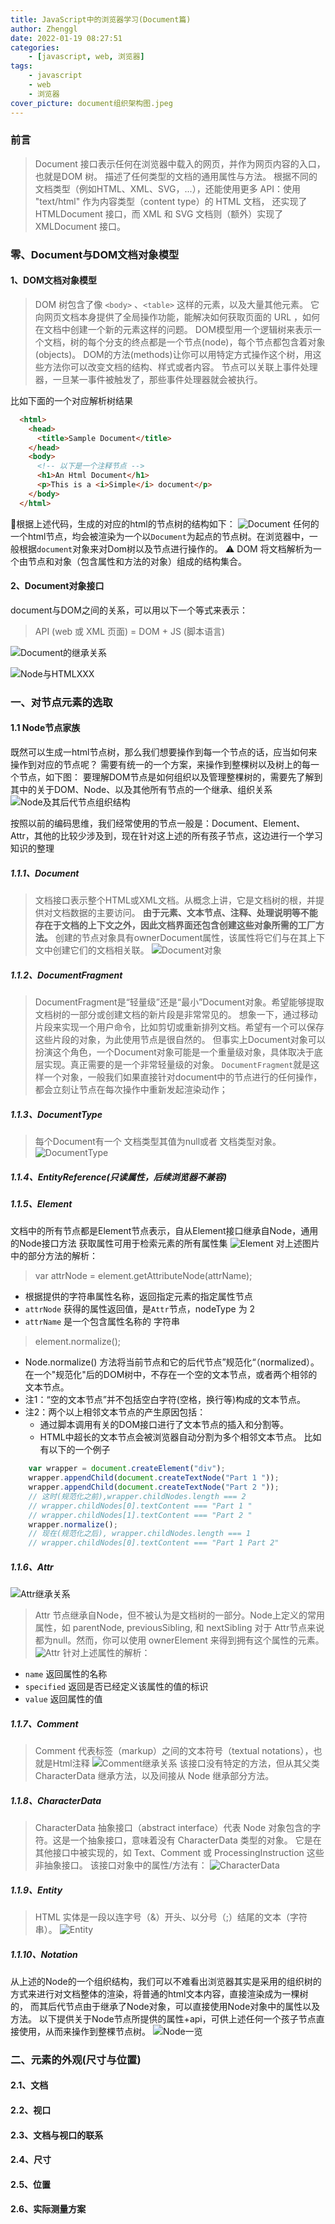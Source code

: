 ```yaml
---
title: JavaScript中的浏览器学习(Document篇)
author: Zhenggl
date: 2022-01-19 08:27:51
categories:
    - [javascript, web, 浏览器]
tags:
    - javascript
    - web
    - 浏览器
cover_picture: document组织架构图.jpeg
---
```


### 前言

> Document 接口表示任何在浏览器中载入的网页，并作为网页内容的入口，也就是DOM 树。
> 描述了任何类型的文档的通用属性与方法。
> 根据不同的文档类型（例如HTML、XML、SVG，...），还能使用更多 API：使用 "text/html" 作为内容类型（content type）的 HTML 文档，
> 还实现了 HTMLDocument 接口，而 XML 和 SVG 文档则（额外）实现了 XMLDocument 接口。

### 零、Document与DOM文档对象模型
#### 1、DOM文档对象模型

> DOM 树包含了像 `<body>` 、`<table>` 这样的元素，以及大量其他元素。
> 它向网页文档本身提供了全局操作功能，能解决如何获取页面的 URL ，如何在文档中创建一个新的元素这样的问题。
> DOM模型用一个逻辑树来表示一个文档，树的每个分支的终点都是一个节点(node)，每个节点都包含着对象(objects)。
> DOM的方法(methods)让你可以用特定方式操作这个树，用这些方法你可以改变文档的结构、样式或者内容。
> 节点可以关联上事件处理器，一旦某一事件被触发了，那些事件处理器就会被执行。

比如下面的一个对应解析树结果
```html
  <html>
    <head>
      <title>Sample Document</title>
    </head>
    <body>
      <!-- 以下是一个注释节点 -->
      <h1>An Html Document</h1>
      <p>This is a <i>Simple</i> document</p>
    </body>
  </html>
```

🤔根据上述代码，生成的对应的html的节点树的结构如下：
![Document](Document.png)
任何的一个html节点，均会被渲染为一个以`Document`为起点的节点树。在浏览器中，一般根据`document`对象来对Dom树以及节点进行操作的。
⚠️ DOM 将文档解析为一个由节点和对象（包含属性和方法的对象）组成的结构集合。

#### 2、Document对象接口

document与DOM之间的关系，可以用以下一个等式来表示：
> API (web 或 XML 页面) = DOM + JS (脚本语言)

![Document的继承关系](Document的继承关系.png)

![Node与HTMLXXX](Node与HTMLXXX.png)
### 一、对节点元素的选取

#### 1.1 Node节点家族
既然可以生成一html节点树，那么我们想要操作到每一个节点的话，应当如何来操作到对应的节点呢？
需要有统一的一个方案，来操作到整棵树以及树上的每一个节点，如下图：
要理解DOM节点是如何组织以及管理整棵树的，需要先了解到其中的关于DOM、Node、以及其他所有节点的一个继承、组织关系
![Node及其后代节点组织结构](Node及其后代节点组织结构.png)

按照以前的编码思维，我们经常使用的节点一般是：Document、Element、Attr，其他的比较少涉及到，现在针对这上述的所有孩子节点，这边进行一个学习知识的整理

##### 1.1.1、Document
> 文档接口表示整个HTML或XML文档。从概念上讲，它是文档树的根，并提供对文档数据的主要访问。
> **由于元素、文本节点、注释、处理说明等不能存在于文档的上下文之外，因此文档界面还包含创建这些对象所需的工厂方法。**
> 创建的节点对象具有ownerDocument属性，该属性将它们与在其上下文中创建它们的文档相关联。
![Document对象](Document对象.png)

##### 1.1.2、DocumentFragment
> DocumentFragment是“轻量级”还是“最小”Document对象。希望能够提取文档树的一部分或创建文档的新片段是非常常见的。
> 想象一下，通过移动片段来实现一个用户命令，比如剪切或重新排列文档。希望有一个可以保存这些片段的对象，为此使用节点是很自然的。
> 但事实上Document对象可以扮演这个角色，一个Document对象可能是一个重量级对象，具体取决于底层实现。真正需要的是一个非常轻量级的对象。
> `DocumentFragment`就是这样一个对象，一般我们如果直接针对document中的节点进行的任何操作，都会立刻让节点在每次操作中重新发起渲染动作；

##### 1.1.3、DocumentType
> 每个Document有一个 文档类型其值为null或者 文档类型对象。
> ![DocumentType](DocumentType.png)
##### 1.1.4、EntityReference(只读属性，后续浏览器不兼容)
##### 1.1.5、Element
文档中的所有节点都是Element节点表示，自从Element接口继承自Node，通用的Node接口方法 获取属性可用于检索元素的所有属性集
![Element](Element.png)
对上述图片中的部分方法的解析：
> var attrNode = element.getAttributeNode(attrName);
- 根据提供的字符串属性名称，返回指定元素的指定属性节点
- `attrNode` 获得的属性返回值，是`Attr`节点，nodeType 为 2
- `attrName` 是一个包含属性名称的 字符串

> element.normalize();
+ Node.normalize() 方法将当前节点和它的后代节点”规范化“（normalized）。在一个"规范化"后的DOM树中，不存在一个空的文本节点，或者两个相邻的文本节点。
+ 注1：“空的文本节点”并不包括空白字符(空格，换行等)构成的文本节点。
+ 注2：两个以上相邻文本节点的产生原因包括：
  - 通过脚本调用有关的DOM接口进行了文本节点的插入和分割等。
  - HTML中超长的文本节点会被浏览器自动分割为多个相邻文本节点。
比如有以下的一个例子
```javascript
    var wrapper = document.createElement("div");
    wrapper.appendChild(document.createTextNode("Part 1 "));
    wrapper.appendChild(document.createTextNode("Part 2 "));
    // 这时(规范化之前),wrapper.childNodes.length === 2
    // wrapper.childNodes[0].textContent === "Part 1 "
    // wrapper.childNodes[1].textContent === "Part 2 "
    wrapper.normalize();
    // 现在(规范化之后), wrapper.childNodes.length === 1
    // wrapper.childNodes[0].textContent === "Part 1 Part 2"
```
##### 1.1.6、Attr
![Attr继承关系](Attr继承关系.png)
> Attr 节点继承自Node，但不被认为是文档树的一部分。Node上定义的常用属性，如 parentNode, previousSibling, 和 nextSibling
> 对于 Attr节点来说都为null。然而，你可以使用 ownerElement 来得到拥有这个属性的元素。
![Attr](Attr.png)
针对上述属性的解析：
+ `name` 返回属性的名称
+ `specified` 返回是否已经定义该属性的值的标识
+ `value` 返回属性的值

##### 1.1.7、Comment
> Comment 代表标签（markup）之间的文本符号（textual notations），也就是Html注释
![Comment继承关系](Comment继承关系.png)
该接口没有特定的方法，但从其父类 CharacterData 继承方法，以及间接从 Node 继承部分方法。
##### 1.1.8、CharacterData
> CharacterData 抽象接口（abstract interface）代表 Node 对象包含的字符。这是一个抽象接口，意味着没有 CharacterData 类型的对象。
> 它是在其他接口中被实现的，如 Text、Comment 或 ProcessingInstruction 这些非抽象接口。
该接口对象中的属性/方法有：
> ![CharacterData](CharacterData.png)
##### 1.1.9、Entity
> HTML 实体是一段以连字号（&）开头、以分号（;）结尾的文本（字符串）。
> ![Entity](Entity.png)
##### 1.1.10、Notation

从上述的Node的一个组织结构，我们可以不难看出浏览器其实是采用的组织树的方式来进行对文档整体的渲染，将普通的html文本内容，直接渲染成为一棵树的，
而其后代节点由于继承了Node对象，可以直接使用Node对象中的属性以及方法。
以下提供关于Node节点所提供的属性+api，可供上述任何一个孩子节点直接使用，从而来操作到整棵节点树。
![Node一览](Node一览.png)

### 二、元素的外观(尺寸与位置)
#### 2.1、文档

#### 2.2、视口

#### 2.3、文档与视口的联系

#### 2.4、尺寸

#### 2.5、位置

#### 2.6、实际测量方案
